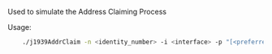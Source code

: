 Used to simulate the Address Claiming Process

Usage:

```bash
    ./j1939AddrClaim -n <identity_number> -i <interface> -p "[<preferred_addr1>,<preferred_addr2>,<preferred_addr3>,...]" 
```
